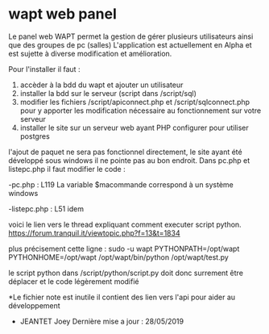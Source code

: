 # wapt web panel
Le panel web WAPT permet la gestion de gérer plusieurs utilisateurs ainsi que des groupes de pc (salles)
L'application est actuellement en Alpha et est sujette à diverse modification et amélioration.

Pour l'installer il faut :
  1. accèder à la bdd du wapt et ajouter un utilisateur
  2. installer la bdd sur le serveur (script dans /script/sql)
  3. modifier les fichiers /script/apiconnect.php et /script/sqlconnect.php pour y apporter les modification nécessaire au fonctionnement sur votre serveur
  4. installer le site sur un serveur web ayant PHP configurer pour utiliser postgres

l'ajout de paquet ne sera pas fonctionnel directement, le site ayant été développé sous windows il ne pointe pas au bon endroit.
Dans pc.php et listepc.php il faut modifier le code : 

  -pc.php : L119 La variable $macommande correspond à un système windows
 
  -listepc.php : L51 idem
 
voici le lien vers le thread expliquant comment executer script python.
https://forum.tranquil.it/viewtopic.php?f=13&t=1834

plus précisement cette ligne : sudo -u wapt PYTHONPATH=/opt/wapt PYTHONHOME=/opt/wapt /opt/wapt/bin/python /opt/wapt/test.py

le script python dans /script/python/script.py doit donc surrement être déplacer et le code légèrement modifié




*Le fichier note est inutile il contient des lien vers l'api pour aider au développement


- JEANTET Joey
Dernière mise a jour : 28/05/2019
